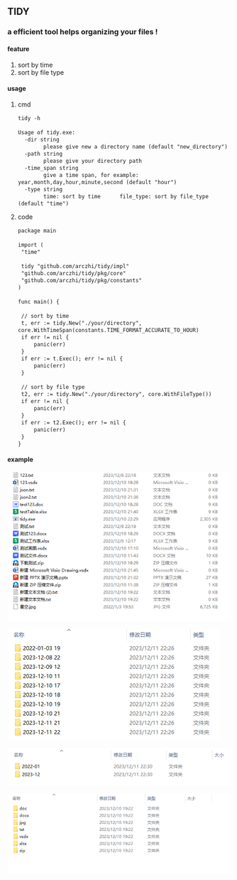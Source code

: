 ## TIDY 
### a efficient tool helps organizing your files !
#### feature
1. sort by time
2. sort by file type

#### usage
1. cmd

   ```
   tidy -h
   
   Usage of tidy.exe:
     -dir string
           please give new a directory name (default "new_directory")
     -path string
           please give your directory path
     -time_span string
           give a time span, for example: year,month,day,hour,minute,second (default "hour")
     -type string
           time: sort by time      file_type: sort by file_type (default "time")
   ```

2. code

   ```
   package main
   
   import (
   	"time"
   
   	tidy "github.com/arczhi/tidy/impl"
   	"github.com/arczhi/tidy/pkg/core"
   	"github.com/arczhi/tidy/pkg/constants"
   )
   
   func main() {
   
   	// sort by time
   	t, err := tidy.New("./your/directory", core.WithTimeSpan(constants.TIME_FORMAT_ACCURATE_TO_HOUR)
   	if err != nil {
   		panic(err)
   	}
   	if err := t.Exec(); err != nil {
   		panic(err)
   	}
   
   	// sort by file type
   	t2, err := tidy.New("./your/directory", core.WithFileType())
   	if err != nil {
   		panic(err)
   	}
   	if err := t2.Exec(); err != nil {
   		panic(err)
   	}
   }
   
   ```
   
   

#### example

![image-20231210225435370](README.assets/image-20231210225435370.png)

![image-20231211223020720](README.assets/image-20231211223020720.png)

![image-20231211223130372](README.assets/image-20231211223130372.png)

![image-20231210225551409](README.assets/image-20231210225551409.png)
